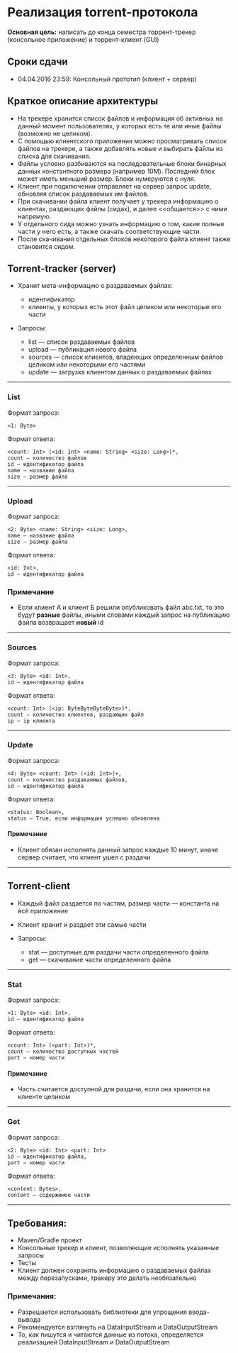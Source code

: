 # Реализация torrent-протокола

**Основная цель:** написать до конца семестра торрент-трекер (консольное приложение) и торрент-клиент (GUI)

## Сроки сдачи
* 04.04.2016 23:59: Консольный прототип (клиент + сервер)

## Краткое описание архитектуры
* На трекере хранится список файлов и информация об активных на данный момент пользователях, у которых есть те или иные файлы (возможно не целиком).
* С помощью клиентского приложения можно просматривать список файлов на трекере, а также добавлять новые и выбирать файлы из списка для скачивания.
* Файлы условно разбиваются на последовательные блоки бинарных данных константного размера (например 10M). Последний блок может иметь меньший размер. Блоки нумеруются с нуля.
* Клиент при подключении отправляет на сервер запрос update, обновляя список раздаваемых им файлов.
* При скачивании файла клиент получает у трекера информацию о клиентах, раздающих файлы (сидах), и далее
<<общается>> с ними напрямую.
* У отдельного сида можно узнать информацию о том, какие полные части у него есть, а также скачать соответствующие части.
* После скачивания отдельных блоков некоторого файла клиент также становится сидом.

## Torrent-tracker (server)

* Хранит мета-информацию о раздаваемых файлах:
    * идентификатор
    * клиенты, у которых есть этот файл целиком или некоторые его части

* Запросы:
    * list — список раздаваемых файлов
    * upload — публикация нового файла
    * sources — список клиентов, владеющих определенным файлов целиком или некоторыми его частями
    * update — загрузка клиентом данных о раздаваемых файлах

---

### List

Формат запроса:

    <1: Byte>
Формат ответа:

    <count: Int> (<id: Int> <name: String> <size: Long>)*,
    count — количество файлов
    id — идентификатор файла
    name — название файла
    size — размер файла

---

### Upload

Формат запроса:

    <2: Byte> <name: String> <size: Long>,
    name — название файла
    size — размер файла
Формат ответа:

    <id: Int>,
    id — идентификатор файла

### Примечание

* Если клиент А и клиент Б решили опубликовать файл abc.txt, то это будут **разные** файлы, иными словами каждый запрос на публикацию файла возвращает **новый** id

---

### Sources

Формат запроса:

    <3: Byte> <id: Int>,
    id — идентификатор файла
Формат ответа:

    <count: Int> (<ip: ByteByteByteByte>)*,
    count — количество клиентов, раздающих файл
    ip — ip клиента

---

### Update

Формат запроса:

    <4: Byte> <count: Int> (<id: Int>)+,
    count — количество раздаваемых файлов,
    id — идентификатор файла
Формат ответа:

    <status: Boolean>,
    status — True, если информация успешно обновлена

#### Примечание

* Клиент обязан исполнять данный запрос каждые 10 минут, иначе сервер считает, что клиент ушел с раздачи

---

## Torrent-client

* Каждый файл раздается по частям, размер части — константа на всё приложение

* Клиент хранит и раздает эти самые части

* Запросы:
    * stat — доступные для раздачи части определенного файла
    * get — скачивание части определенного файла

---

### Stat

Формат запроса:

    <1: Byte> <id: Int>,
    id — идентификатор файла
Формат ответа:

    <count: Int> (<part: Int>)*,
    count — количество доступных частей
    part — номер части

#### Примечание

* Часть считается доступной для раздачи, если она хранится на клиенте целиком

---

### Get

Формат запроса:

    <2: Byte> <id: Int> <part: Int>
    id — идентификатор файла,
    part — номер части
Формат ответа:

    <content: Bytes>,
    content — содержимое части

---

## Требования:

* Maven/Gradle проект
* Консольные трекер и клиент, позволяющие исполнять указанные запросы
* Тесты
* Клиент должен сохранять информацию о раздаваемых файлах между перезапусками, трекеру это делать необязательно

### Примечания:

* Разрешается использовать библиотеки для упрощения ввода-вывода
* Рекомендуется взглянуть на DataInputStream и DataOutputStream
* То, как пишутся и читаются данные из потока, определяется реализацией DataInputStream и DataOutputStream
